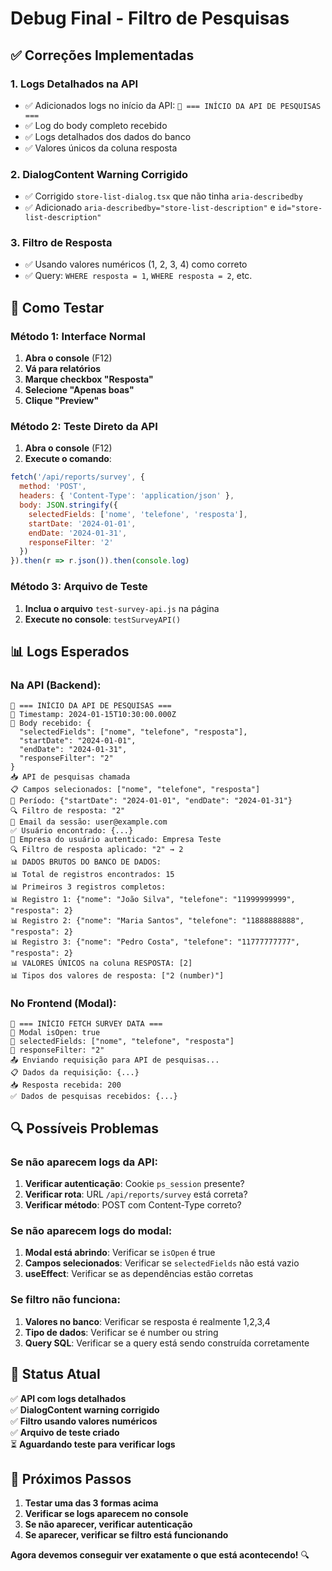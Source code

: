 # Debug Final - Filtro de Pesquisas

## ✅ Correções Implementadas

### 1. **Logs Detalhados na API**
- ✅ Adicionados logs no início da API: `🚀 === INÍCIO DA API DE PESQUISAS ===`
- ✅ Log do body completo recebido
- ✅ Logs detalhados dos dados do banco
- ✅ Valores únicos da coluna resposta

### 2. **DialogContent Warning Corrigido**
- ✅ Corrigido `store-list-dialog.tsx` que não tinha `aria-describedby`
- ✅ Adicionado `aria-describedby="store-list-description"` e `id="store-list-description"`

### 3. **Filtro de Resposta**
- ✅ Usando valores numéricos (1, 2, 3, 4) como correto
- ✅ Query: `WHERE resposta = 1`, `WHERE resposta = 2`, etc.

## 🧪 Como Testar

### Método 1: Interface Normal
1. **Abra o console** (F12)
2. **Vá para relatórios**
3. **Marque checkbox "Resposta"**
4. **Selecione "Apenas boas"**
5. **Clique "Preview"**

### Método 2: Teste Direto da API
1. **Abra o console** (F12)
2. **Execute o comando**:
```javascript
fetch('/api/reports/survey', {
  method: 'POST',
  headers: { 'Content-Type': 'application/json' },
  body: JSON.stringify({
    selectedFields: ['nome', 'telefone', 'resposta'],
    startDate: '2024-01-01',
    endDate: '2024-01-31',
    responseFilter: '2'
  })
}).then(r => r.json()).then(console.log)
```

### Método 3: Arquivo de Teste
1. **Inclua o arquivo** `test-survey-api.js` na página
2. **Execute no console**: `testSurveyAPI()`

## 📊 Logs Esperados

### Na API (Backend):
```
🚀 === INÍCIO DA API DE PESQUISAS ===
🚀 Timestamp: 2024-01-15T10:30:00.000Z
🚀 Body recebido: {
  "selectedFields": ["nome", "telefone", "resposta"],
  "startDate": "2024-01-01",
  "endDate": "2024-01-31",
  "responseFilter": "2"
}
📥 API de pesquisas chamada
📋 Campos selecionados: ["nome", "telefone", "resposta"]
📅 Período: {"startDate": "2024-01-01", "endDate": "2024-01-31"}
🔍 Filtro de resposta: "2"
👤 Email da sessão: user@example.com
✅ Usuário encontrado: {...}
🏢 Empresa do usuário autenticado: Empresa Teste
🔍 Filtro de resposta aplicado: "2" → 2
📊 DADOS BRUTOS DO BANCO DE DADOS:
📊 Total de registros encontrados: 15
📊 Primeiros 3 registros completos:
📊 Registro 1: {"nome": "João Silva", "telefone": "11999999999", "resposta": 2}
📊 Registro 2: {"nome": "Maria Santos", "telefone": "11888888888", "resposta": 2}
📊 Registro 3: {"nome": "Pedro Costa", "telefone": "11777777777", "resposta": 2}
📊 VALORES ÚNICOS na coluna RESPOSTA: [2]
📊 Tipos dos valores de resposta: ["2 (number)"]
```

### No Frontend (Modal):
```
🔄 === INÍCIO FETCH SURVEY DATA ===
🔄 Modal isOpen: true
🔄 selectedFields: ["nome", "telefone", "resposta"]
🔄 responseFilter: "2"
📤 Enviando requisição para API de pesquisas...
📋 Dados da requisição: {...}
📥 Resposta recebida: 200
✅ Dados de pesquisas recebidos: {...}
```

## 🔍 Possíveis Problemas

### Se não aparecem logs da API:
1. **Verificar autenticação**: Cookie `ps_session` presente?
2. **Verificar rota**: URL `/api/reports/survey` está correta?
3. **Verificar método**: POST com Content-Type correto?

### Se não aparecem logs do modal:
1. **Modal está abrindo**: Verificar se `isOpen` é true
2. **Campos selecionados**: Verificar se `selectedFields` não está vazio
3. **useEffect**: Verificar se as dependências estão corretas

### Se filtro não funciona:
1. **Valores no banco**: Verificar se resposta é realmente 1,2,3,4
2. **Tipo de dados**: Verificar se é number ou string
3. **Query SQL**: Verificar se a query está sendo construída corretamente

## 🎯 Status Atual

✅ **API com logs detalhados**  
✅ **DialogContent warning corrigido**  
✅ **Filtro usando valores numéricos**  
✅ **Arquivo de teste criado**  
⏳ **Aguardando teste para verificar logs**

## 📝 Próximos Passos

1. **Testar uma das 3 formas acima**
2. **Verificar se logs aparecem no console**
3. **Se não aparecer, verificar autenticação**
4. **Se aparecer, verificar se filtro está funcionando**

**Agora devemos conseguir ver exatamente o que está acontecendo!** 🔍